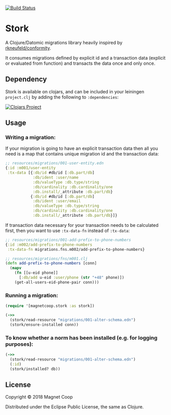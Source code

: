 [![Build Status](https://travis-ci.org/magnetcoop/stork.svg?branch=master)](https://travis-ci.org/magnetcoop/stork)

# Stork

A Clojure/Datomic migrations library heavily inspired by [rkneufeld/conformity](https://github.com/rkneufeld/conformity).

It consumes migrations defined by explicit id and a transaction data (explicit or evaluated from function) and transacts the data once and only once.

## Dependency

Stork is available on clojars, and can be included in your leiningen `project.clj` by adding the following to `:dependencies`:

[![Clojars Project](https://clojars.org/magnetcoop/stork/latest-version.svg)](https://clojars.org/magnetcoop/stork)


## Usage

### Writing a migration:

If your migration is going to have an explicit transaction data then all you need is a map that contains unique migration id and the transaction data:
```clojure
;; resources/migrations/001-user-entity.edn
{:id :m001/user-entity
 :tx-data [{:db/id #db/id [:db.part/db]
            :db/ident :user/name
            :db/valueType :db.type/string
            :db/cardinality :db.cardinality/one
            :db.install/_attribute :db.part/db}
           {:db/id #db/id [:db.part/db]
            :db/ident :user/email
            :db/valueType :db.type/string
            :db/cardinality :db.cardinality/one
            :db.install/_attribute :db.part/db}]}
```

If transaction data necessary for your transaction needs to be calculated first, then you want to use `:tx-data-fn` instead of `:tx-data`:
```clojure
;; resources/migrations/001-add-prefix-to-phone-numbers
{:id :m002/add-prefix-to-phone-numbers
 :tx-data-fn migrations.fns.m002/add-prefix-to-phone-numbers}
```

```clojure
;; resources/migrations/fns/m001.clj
(defn add-prefix-to-phone-numbers [conn]
  (mapv
    (fn [[u-eid phone]]
      [:db/add u-eid :user/phone (str "+48" phone)])
    (get-all-users-eid-phone-pair conn)))
```

### Running a migration:

```clojure
(require '[magnetcoop.stork :as stork])

(->>
  (stork/read-resource "migrations/001-alter-schema.edn")
  (stork/ensure-installed conn))
```

### To know whether a norm has been installed (e.g. for logging purposes):

```clojure
(->>
  (stork/read-resource "migrations/001-alter-schema.edn")
  (:id)
  (stork/installed? db))
```
## License

Copyright © 2018 Magnet Coop

Distributed under the Eclipse Public License, the same as Clojure.
